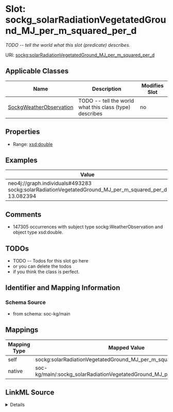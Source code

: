 

# Slot: sockg_solarRadiationVegetatedGround_MJ_per_m_squared_per_d


_TODO -- tell the world what this slot (predicate) describes._





URI: [sockg:solarRadiationVegetatedGround_MJ_per_m_squared_per_d](http://www.semanticweb.org/sockg/ontologies/2024/0/soil-carbon-ontology/solarRadiationVegetatedGround_MJ_per_m_squared_per_d)



<!-- no inheritance hierarchy -->





## Applicable Classes

| Name | Description | Modifies Slot |
| --- | --- | --- |
| [SockgWeatherObservation](../classes/SockgWeatherObservation.md) | TODO -- tell the world what this class (type) describes |  no  |







## Properties

* Range: [xsd:double](http://www.w3.org/2001/XMLSchema#double)






## Examples

| Value |
| --- |
| neo4j://graph.individuals#493283 sockg:solarRadiationVegetatedGround_MJ_per_m_squared_per_d 13.082394 |

## Comments

* 147305 occurrences with subject type sockg:WeatherObservation and object type xsd:double.

## TODOs

* TODO -- Todos for this slot go here
* or you can delete the todos
* if you think the class is perfect.

## Identifier and Mapping Information







### Schema Source


* from schema: soc-kg/main




## Mappings

| Mapping Type | Mapped Value |
| ---  | ---  |
| self | sockg:solarRadiationVegetatedGround_MJ_per_m_squared_per_d |
| native | soc-kg/main/:sockg_solarRadiationVegetatedGround_MJ_per_m_squared_per_d |




## LinkML Source

<details>
```yaml
name: sockg_solarRadiationVegetatedGround_MJ_per_m_squared_per_d
description: TODO -- tell the world what this slot (predicate) describes.
todos:
- TODO -- Todos for this slot go here
- or you can delete the todos
- if you think the class is perfect.
comments:
- 147305 occurrences with subject type sockg:WeatherObservation and object type xsd:double.
examples:
- value: neo4j://graph.individuals#493283 sockg:solarRadiationVegetatedGround_MJ_per_m_squared_per_d
    13.082394
from_schema: soc-kg/main
rank: 1000
slot_uri: sockg:solarRadiationVegetatedGround_MJ_per_m_squared_per_d
alias: sockg_solarRadiationVegetatedGround_MJ_per_m_squared_per_d
domain_of:
- sockg_WeatherObservation
range: double

```
</details>